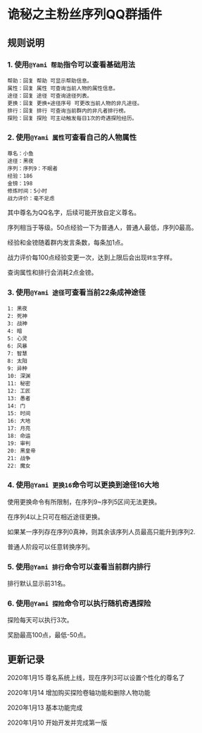 # 诡秘之主粉丝序列QQ群插件

## 规则说明
### 1. 使用`@Yami 帮助`指令可以查看基础用法

```
帮助：回复 帮助 可显示帮助信息。
属性：回复 属性 可查询当前人物的属性信息。
途径：回复 途径 可查询途径列表。
更换：回复 更换+途径序号 可更改当前人物的非凡途径。
排行：回复 排行 可查询当前群内的非凡者排行榜。
探险：回复 探险 可主动触发每日1次的奇遇探险经历。
```

### 2. 使用`@Yami 属性`可查看自己的人物属性
```
尊名：小鱼
途径：黑夜
序列：序列9：不眠者
经验：186
金镑：198
修炼时间：5小时
战力评价：毫不足虑
```
其中尊名为QQ名字，后续可能开放自定义尊名。

序列相当于等级。50点经验一下为普通人，普通人最低，序列0最高。

经验和金镑随着群内发言条数，每条加1点。

战力评价每100点经验变更一次，达到上限后会出现`转生`字样。

查询属性和排行会消耗2点金镑。

### 3. 使用`@Yami 途径`可查看当前22条成神途径
```
1: 黑夜
2: 死神
3: 战神
4: 暗
5: 心灵
6: 风暴
7: 智慧
8: 太阳
9: 异种
10: 深渊
11: 秘密
12: 工匠
13: 愚者
14: 门
15: 时间
16: 大地
17: 月亮
18: 命运
19: 审判
20: 黑皇帝
21: 战争
22: 魔女
```

### 4. 使用`@Yami 更换16`命令可以更换到途径16大地

使用更换命令有所限制，在序列9~序列5区间无法更换。

在序列4以上只可在相近途径更换。

如果某一序列存在序列0真神，则其余该序列人员最高只能升到序列2.

普通人阶段可以任意转换序列。

### 5. 使用`@Yami 排行`命令可以查看当前群内排行
排行默认显示前31名。
### 6. 使用`@Yami 探险`命令可以执行随机奇遇探险
探险每天可以执行3次。

奖励最高100点，最低-50点。

## 更新记录

2020年1月15 尊名系统上线，现在序列3可以设置个性化的尊名了

2020年1月14 增加购买探险卷轴功能和删除人物功能

2020年1月13 基本功能完成

2020年1月10 开始开发并完成第一版

